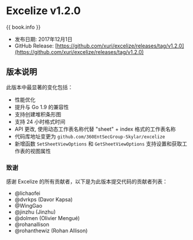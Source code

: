 # Excelize v1.2.0

{{ book.info }}

* 发布日期: 2017年12月1日
* GitHub Release: [https://github.com/xuri/excelize/releases/tag/v1.2.0](https://github.com/xuri/excelize/releases/tag/v1.2.0)

## 版本说明

此版本中最显著的变化包括：

* 性能优化
* 提升与 Go 1.9 的兼容性
* 支持创建堆积条形图
* 支持 24 小时格式时间
* API 更改, 使用动态工作表名称代替 "sheet" + index 格式的工作表名称
* 代码库地址变更为 `github.com/360EntSecGroup-Skylar/excelize`
* 新增函数 `SetSheetViewOptions` 和 `GetSheetViewOptions` 支持设置和获取工作表的视图属性

### 致谢

感谢 Excelize 的所有贡献者，以下是为此版本提交代码的贡献者列表：

* @lichaofei
* @dvrkps (Davor Kapsa)
* @WingGao
* @jinzhu (Jinzhu)
* @dolmen (Olivier Mengué)
* @rohanallison
* @rohanthewiz (Rohan Allison)
